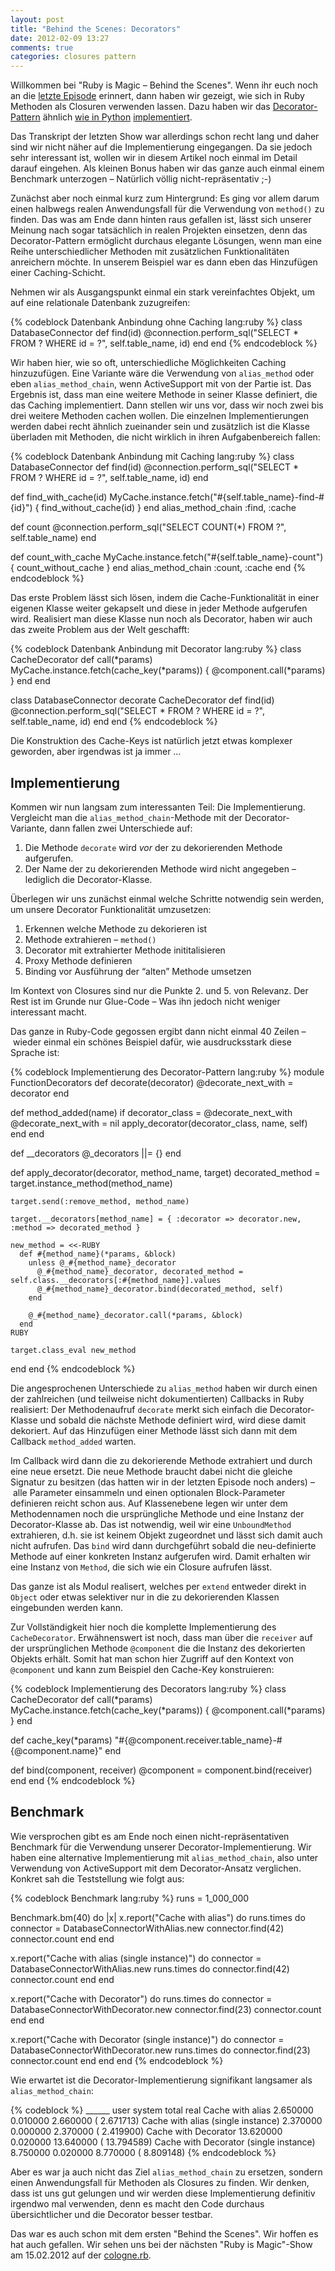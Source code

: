 ```yaml
---
layout: post
title: "Behind the Scenes: Decorators"
date: 2012-02-09 13:27
comments: true
categories: closures pattern
---
```


Willkommen bei "Ruby is Magic – Behind the Scenes". Wenn ihr euch noch
an die [letzte Episode](blog/2012/01/19/episode-7-closures/) erinnert, dann haben wir gezeigt, wie sich in Ruby
Methoden als Closuren verwenden lassen. Dazu haben wir das
[Decorator-Pattern](http://en.wikipedia.org/wiki/Decorator_pattern) ähnlich [wie in Python](http://stackoverflow.com/questions/101268/hidden-features-of-python#101447) [implementiert](https://gist.github.com/294f56ed664efa99dcac).

Das Transkript der letzten Show war allerdings schon recht lang und
daher sind wir nicht näher auf die Implementierung eingegangen. Da sie
jedoch sehr interessant ist, wollen wir in diesem Artikel noch einmal
im Detail darauf eingehen. Als kleinen Bonus haben wir das ganze auch
einmal einem Benchmark unterzogen – Natürlich völlig
nicht-repräsentativ ;-)

<!-- more -->

Zunächst aber noch einmal kurz zum Hintergrund: Es ging vor
allem darum einen halbwegs realen Anwendungsfall für die Verwendung von
`method()` zu finden. Das was am Ende dann hinten raus gefallen ist,
lässt sich unserer Meinung nach sogar tatsächlich in realen
Projekten einsetzen, denn das Decorator-Pattern ermöglicht durchaus elegante
Lösungen, wenn man eine Reihe unterschiedlicher Methoden mit
zusätzlichen Funktionalitäten anreichern möchte. In unserem Beispiel war
es dann eben das Hinzufügen einer Caching-Schicht.

Nehmen wir als Ausgangspunkt einmal ein stark vereinfachtes Objekt, um
auf eine relationale Datenbank zuzugreifen:

{% codeblock Datenbank Anbindung ohne Caching lang:ruby %}
class DatabaseConnector
  def find(id)
    @connection.perform_sql("SELECT * FROM ? WHERE id = ?", self.table_name, id)
  end
end
{% endcodeblock %}

Wir haben hier, wie so oft, unterschiedliche Möglichkeiten Caching
hinzuzufügen. Eine Variante wäre die Verwendung von `alias_method` oder
eben `alias_method_chain`, wenn ActiveSupport mit von der Partie ist. Das Ergebnis
ist, dass man eine weitere Methode in seiner Klasse definiert, die
das Caching implementiert. Dann stellen wir uns vor, dass wir noch zwei
bis drei weitere Methoden cachen wollen. Die einzelnen Implementierungen
werden dabei recht ähnlich zueinander sein und zusätzlich ist die Klasse
überladen mit Methoden, die nicht wirklich in ihren Aufgabenbereich
fallen:

{% codeblock Datenbank Anbindung mit Caching lang:ruby %}
class DatabaseConnector
  def find(id)
    @connection.perform_sql("SELECT * FROM ? WHERE id = ?", self.table_name, id)
  end

  def find_with_cache(id)
    MyCache.instance.fetch("#{self.table_name}-find-#{id}") { find_without_cache(id) }
  end
  alias_method_chain :find, :cache

  def count
    @connection.perform_sql("SELECT COUNT(*) FROM ?", self.table_name)
  end

  def count_with_cache
    MyCache.instance.fetch("#{self.table_name}-count") { count_without_cache }
  end
  alias_method_chain :count, :cache
end
{% endcodeblock %}

Das erste Problem lässt sich lösen, indem die Cache-Funktionalität in
einer eigenen Klasse weiter gekapselt und diese in jeder Methode
aufgerufen wird. Realisiert man diese Klasse nun noch als Decorator,
haben wir auch das zweite Problem aus der Welt geschafft:

{% codeblock Datenbank Anbindung mit Decorator lang:ruby %}
class CacheDecorator
  def call(*params)
    MyCache.instance.fetch(cache_key(*params)) {
      @component.call(*params)
    }
  end
end

class DatabaseConnector
  decorate CacheDecorator
  def find(id)
    @connection.perform_sql("SELECT * FROM ? WHERE id = ?", self.table_name, id)
  end
end
{% endcodeblock %}

Die Konstruktion des Cache-Keys ist natürlich jetzt etwas komplexer
geworden, aber irgendwas ist ja immer …

## Implementierung

Kommen wir nun langsam zum interessanten Teil: Die Implementierung.
Vergleicht man die `alias_method_chain`-Methode mit der
Decorator-Variante, dann fallen zwei Unterschiede auf:

 1. Die Methode `decorate` wird _vor_ der zu dekorierenden Methode
 aufgerufen.
 2. Der Name der zu dekorierenden Methode wird nicht angegeben –
 lediglich die Decorator-Klasse.

Überlegen wir uns zunächst einmal welche Schritte notwendig sein
werden, um unsere Decorator Funktionalität umzusetzen:

 1. Erkennen welche Methode zu dekorieren ist
 2. Methode extrahieren – `method()`
 3. Decorator mit extrahierter Methode inititalisieren
 4. Proxy Methode definieren
 5. Binding vor Ausführung der “alten” Methode umsetzen

Im Kontext von Closures sind nur die Punkte 2. und 5. von Relevanz. Der
Rest ist im Grunde nur Glue-Code – Was ihn jedoch nicht weniger
interessant macht.

Das ganze in Ruby-Code gegossen ergibt dann nicht einmal 40 Zeilen
– wieder einmal ein schönes Beispiel dafür, wie ausdrucksstark diese
Sprache ist:

{% codeblock Implementierung des Decorator-Pattern lang:ruby %}
module FunctionDecorators
  def decorate(decorator)
    @decorate_next_with = decorator
  end

  def method_added(name)
    if decorator_class = @decorate_next_with
      @decorate_next_with = nil
      apply_decorator(decorator_class, name, self)
    end
  end

  def __decorators
    @_decorators ||= {}
  end

  def apply_decorator(decorator, method_name, target)
    decorated_method = target.instance_method(method_name)

    target.send(:remove_method, method_name)

    target.__decorators[method_name] = { :decorator => decorator.new, :method => decorated_method }

    new_method = <<-RUBY
      def #{method_name}(*params, &block)
        unless @_#{method_name}_decorator
          @_#{method_name}_decorator, decorated_method = self.class.__decorators[:#{method_name}].values
          @_#{method_name}_decorator.bind(decorated_method, self)
        end

        @_#{method_name}_decorator.call(*params, &block)
      end
    RUBY

    target.class_eval new_method
  end
end
{% endcodeblock %}

Die angesprochenen Unterschiede zu `alias_method` haben wir durch einen
der zahlreichen (und teilweise nicht dokumentierten) Callbacks in Ruby
realisiert: Der Methodenaufruf `decorate` merkt sich einfach die
Decorator-Klasse und sobald die nächste Methode definiert wird, wird
diese damit dekoriert. Auf das Hinzufügen einer Methode lässt sich dann mit
dem Callback `method_added` warten.

Im Callback wird dann die zu dekorierende Methode extrahiert und durch
eine neue ersetzt. Die neue Methode braucht dabei nicht die gleiche
Signatur zu besitzen (das hatten wir in der letzten Episode noch
anders) – alle Parameter einsammeln und einen optionalen Block-Parameter
definieren reicht schon aus. Auf Klassenebene legen wir unter dem
Methodennamen noch die ursprüngliche Methode und eine Instanz der
Decorator-Klasse ab. Das ist notwendig, weil wir eine `UnboundMethod`
extrahieren, d.h. sie ist keinem Objekt zugeordnet und lässt sich damit
auch nicht aufrufen. Das `bind` wird dann durchgeführt sobald die
neu-definierte Methode auf einer konkreten Instanz aufgerufen wird.
Damit erhalten wir eine Instanz von `Method`, die sich wie ein Closure
aufrufen lässt.

Das ganze ist als Modul realisert, welches per `extend` entweder direkt
in `Object` oder etwas selektiver nur in die zu dekorierenden Klassen
eingebunden werden kann.

Zur Vollständigkeit hier noch die komplette Implementierung des
`CacheDecorator`. Erwähnenswert ist noch, dass man über die `receiver`
auf der ursprünglichen Methode `@component` die die Instanz des
dekorierten Objekts erhält. Somit hat man schon hier Zugriff auf den
Kontext von `@component` und kann zum Beispiel den Cache-Key
konstruieren:

{% codeblock Implementierung des Decorators lang:ruby %}
class CacheDecorator
  def call(*params)
    MyCache.instance.fetch(cache_key(*params)) {
      @component.call(*params)
    }
  end

  def cache_key(*params)
    "#{@component.receiver.table_name}-#{@component.name}"
  end

  def bind(component, receiver)
    @component = component.bind(receiver)
  end
end
{% endcodeblock %}

## Benchmark

Wie versprochen gibt es am Ende noch einen nicht-repräsentativen
Benchmark für die Verwendung unserer Decorator-Implementierung. Wir
haben eine alternative Implementierung mit `alias_method_chain`, also
unter Verwendung von ActiveSupport mit dem Decorator-Ansatz verglichen.
Konkret sah die Teststellung wie folgt aus:

{% codeblock Benchmark lang:ruby %}
runs = 1_000_000

Benchmark.bm(40) do |x|
  x.report("Cache with alias") do
    runs.times do
      connector = DatabaseConnectorWithAlias.new
      connector.find(42)
      connector.count
    end
  end

  x.report("Cache with alias (single instance)") do
    connector = DatabaseConnectorWithAlias.new
    runs.times do
      connector.find(42)
      connector.count
    end
  end

  x.report("Cache with Decorator") do
    runs.times do
      connector = DatabaseConnectorWithDecorator.new
      connector.find(23)
      connector.count
    end
  end

  x.report("Cache with Decorator (single instance)") do
    connector = DatabaseConnectorWithDecorator.new
    runs.times do
      connector.find(23)
      connector.count
    end
  end
end
{% endcodeblock %}

Wie erwartet ist die Decorator-Implementierung signifikant langsamer
als `alias_method_chain`:

{% codeblock %}
______                                         user     system      total        real
Cache with alias                           2.650000   0.010000   2.660000 (  2.671713)
Cache with alias (single instance)         2.370000   0.000000   2.370000 (  2.419900)
Cache with Decorator                      13.620000   0.020000  13.640000 ( 13.794589)
Cache with Decorator (single instance)     8.750000   0.020000   8.770000 (  8.809148)
{% endcodeblock %}

Aber es war ja auch nicht das Ziel `alias_method_chain` zu ersetzen,
sondern einen Anwendungsfall für Methoden als Closures zu finden. Wir
denken, dass ist uns gut gelungen und wir werden diese Implementierung
definitiv irgendwo mal verwenden, denn es macht den Code durchaus
übersichtlicher und die Decorator besser testbar.

Das war es auch schon mit dem ersten "Behind the Scenes". Wir hoffen es
hat auch gefallen. Wir sehen uns bei der nächsten "Ruby is Magic"-Show
am 15.02.2012 auf der [cologne.rb](http://colognerb.de).
